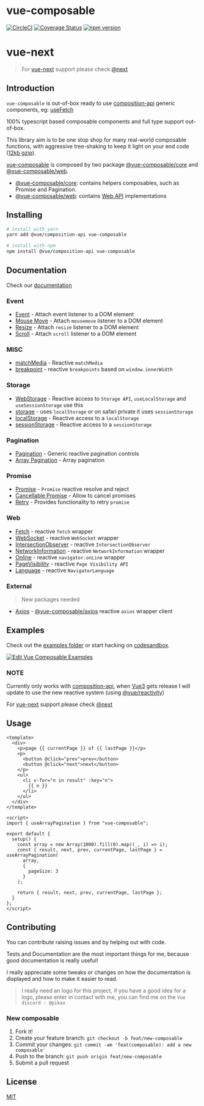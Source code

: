 # vue-composable

[![CircleCI](https://circleci.com/gh/pikax/vue-composable.svg?style=svg)](https://circleci.com/gh/pikax/vue-composable)
[![Coverage Status](https://coveralls.io/repos/github/pikax/vue-composable/badge.svg?branch=master)](https://coveralls.io/github/pikax/vue-composable?branch=master)
[![npm version](https://badge.fury.io/js/vue-composable.svg)](https://badge.fury.io/js/vue-composable)

# vue-next

> For [vue-next](https://github.com/vuejs/vue-next) support please check [@next](https://www.npmjs.com/package/vue-composable/v/next)

## Introduction

`vue-composable` is out-of-box ready to use [composition-api](https://github.com/vuejs/composition-api) generic components, eg: [useFetch](examples/fetch.html)

100% typescript based composable components and full type support out-of-box.

This library aim is to be one stop shop for many real-world composable functions, with aggressive tree-shaking to keep it light on your end code ([12kb gzip](https://app.circleci.com/jobs/github/pikax/vue-composable/318/parallel-runs/0/steps/0-105)).

[vue-composable](https://www.npmjs.com/package/vue-composable) is composed by two package [@vue-composable/core](./packages/core) and [@vue-composable/web](./packages/web).

- [@vue-composable/core](./packages/core): contains helpers composables, such as Promise and Pagination.
- [@vue-composable/web](./packages/web): contains [Web API](https://developer.mozilla.org/en-US/docs/Web/API) implementations

## Installing

```bash
# install with yarn
yarn add @vue/composition-api vue-composable

# install with npm
npm install @vue/composition-api vue-composable
```

## Documentation

Check our [documentation](https://pikax.me/vue-composable/)

### Event

- [Event](https://pikax.me/vue-composable/composable/event/event) - Attach event listener to a DOM element
- [Mouse Move](https://pikax.me/vue-composable/composable/event/onMoveMove) - Attach `mousemove` listener to a DOM element
- [Resize](https://pikax.me/vue-composable/composable/event/onResize) - Attach `resize` listener to a DOM element
- [Scroll](https://pikax.me/vue-composable/composable/event/onScroll) - Attach `scroll` listener to a DOM element

### MISC

- [matchMedia](https://pikax.me/vue-composable/composable/misc/matchMedia) - Reactive `matchMedia`
- [breakpoint](https://pikax.me/vue-composable/composable/misc/breakpoint) - reactive `breakpoints` based on `window.innerWidth`

### Storage

- [WebStorage](https://pikax.me/vue-composable/composable/storage/webStorage) - Reactive access to `Storage API`, `useLocalStorage` and `useSessionStorage` use this
- [storage](https://pikax.me/vue-composable/composable/storage/storage) - uses `localStorage` or on safari private it uses `sessionStorage`
- [localStorage](https://pikax.me/vue-composable/composable/storage/localStorage) - Reactive access to a `localStorage`
- [sessionStorage](https://pikax.me/vue-composable/composable/storage/sessionStorage) - Reactive access to a `sessionStorage`

### Pagination

- [Pagination](https://pikax.me/vue-composable/composable/pagination/pagination) - Generic reactive pagination controls
- [Array Pagination](https://pikax.me/vue-composable/composable/pagination/arrayPagination) - Array pagination

### Promise

- [Promise](https://pikax.me/vue-composable/composable/promise/promise) - `Promise` reactive resolve and reject
- [Cancellable Promise](https://pikax.me/vue-composable/composable/promise/cancellablePromise) - Allow to cancel promises
- [Retry](https://pikax.me/vue-composable/composable/promise/retry) - Provides functionality to retry `promise`

### Web

- [Fetch](https://pikax.me/vue-composable/composable/web/fetch) - reactive `fetch` wrapper
- [WebSocket](https://pikax.me/vue-composable/composable/web/webSocket) - reactive `WebSocket` wrapper
- [IntersectionObserver](https://pikax.me/vue-composable/composable/web/intersectionObserver) - reactive `IntersectionObserver`
- [NetworkInformation](https://pikax.me/vue-composable/composable/web/networkInformation) - reactive `NetworkInformation` wrapper
- [Online](<[composable/web](https://pikax.me/vue-composable/composable/web)/online>) - reactive `navigator.onLine` wrapper
- [PageVisibility](https://pikax.me/vue-composable/composable/web/pageVisibility) - reactive `Page Visibility API`
- [Language](https://pikax.me/vue-composable/composable/web/language) - reactive `NavigatorLanguage`

### External

> New packages needed

- [Axios](https://pikax.me/vue-composable/composable/external/axios) - [@vue-composable/axios](https://www.npmjs.com/package/@vue-composable/axios) reactive `axios` wrapper client

## Examples

Check out the [examples folder](examples) or start hacking on [codesandbox](https://codesandbox.io/s/vue-composable-examples-yuusf).

[![Edit Vue Composable Examples](https://codesandbox.io/static/img/play-codesandbox.svg)](https://codesandbox.io/s/vue-template-yuusf?fontsize=14)

### NOTE

Currently only works with [composition-api](https://github.com/vuejs/composition-api), when [Vue3](https://github.com/vuejs/vue-next) gets release I will update to use the new reactive system (using [@vue/reactivity](https://github.com/vuejs/vue-next/tree/master/packages/reactivity))

For [vue-next](https://github.com/vuejs/vue-next) support please check [@next](https://www.npmjs.com/package/vue-composable/v/next)

## Usage

```vue
<template>
  <div>
    <p>page {{ currentPage }} of {{ lastPage }}</p>
    <p>
      <button @click="prev">prev</button>
      <button @click="next">next</button>
    </p>
    <ul>
      <li v-for="n in result" :key="n">
        {{ n }}
      </li>
    </ul>
  </div>
</template>

<script>
import { useArrayPagination } from "vue-composable";

export default {
  setup() {
    const array = new Array(1000).fill(0).map((_, i) => i);
    const { result, next, prev, currentPage, lastPage } = useArrayPagination(
      array,
      {
        pageSize: 3
      }
    );

    return { result, next, prev, currentPage, lastPage };
  }
};
</script>
```

## Contributing

You can contribute raising issues and by helping out with code.

Tests and Documentation are the most important things for me, because good documentation is really useful!

I really appreciate some tweaks or changes on how the documentation is displayed and how to make it easier to read.

> I really need an logo for this project, if you have a good idea for a logo, please enter in contact with me, you can find me on the `Vue discord : @pikax`

### New composable

1. Fork it!
2. Create your feature branch: `git checkout -b feat/new-composable`
3. Commit your changes: `git commit -am 'feat(composable): add a new composable'`
4. Push to the branch: `git push origin feat/new-composable`
5. Submit a pull request

## License

[MIT](http://opensource.org/licenses/MIT)
